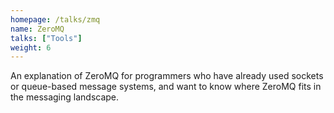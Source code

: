 ```yaml
---
homepage: /talks/zmq
name: ZeroMQ
talks: ["Tools"]
weight: 6
---
```


An explanation of ZeroMQ for programmers who have already used sockets or
queue-based message systems, and want to know where ZeroMQ fits in the
messaging landscape.
